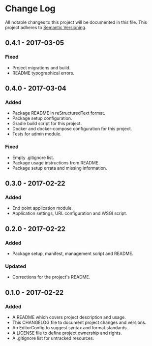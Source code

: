 # Change Log

All notable changes to this project will be documented in this file. This
project adheres to [Semantic Versioning](http://semver.org).

## 0.4.1 - 2017-03-05

### Fixed

  - Project migrations and build.
  - README typographical errors.

## 0.4.0 - 2017-03-04

### Added

  - Package README in reStructuredText format.
  - Package setup configuration.
  - Gradle build script for this project.
  - Docker and docker-compose configuration for this project.
  - Tests for admin module.

### Fixed

  - Empty .gitignore list.
  - Package usage instructions from README.
  - Package setup errata and missing information.

## 0.3.0 - 2017-02-22

### Added

  - End point application module.
  - Application settings, URL configuration and WSGI script.

## 0.2.0 - 2017-02-22

### Added

  - Package setup, manifest, management script and README.

### Updated

  - Corrections for the project's README.

## 0.1.0 - 2017-02-22

### Added

  - A README which covers project description and usage.
  - This CHANGELOG file to document project changes and versions.
  - An EditorConfig to suggest syntax and format standards.
  - A LICENSE file to define project ownership and rights.
  - A .gitignore list for untracked resources.
